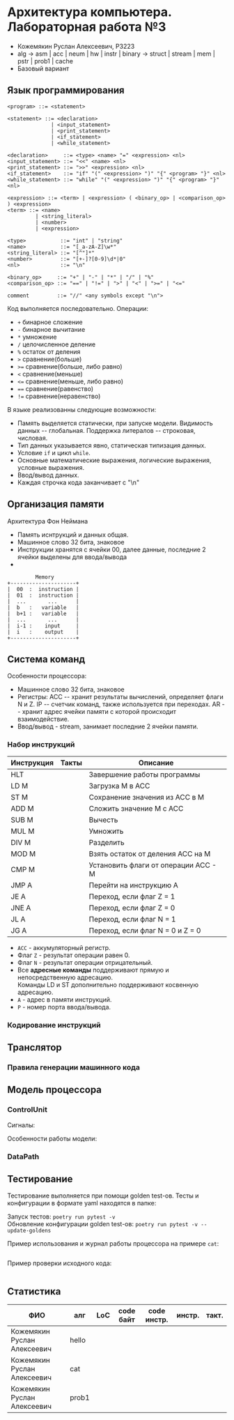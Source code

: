 # Архитектура компьютера. Лабораторная работа №3

- Кожемякин Руслан Алексеевич, P3223
- alg -> asm | acc | neum | hw | instr | binary -> struct | stream | mem | pstr | prob1 | cache
- Базовый вариант

## Язык программирования

``` ebnf
<program> ::= <statement>

<statement> ::= <declaration>
              | <input_statement>
              | <print_statement>
              | <if_statement>
              | <while_statement>

<declaration>     ::= <type> <name> "=" <expression> <nl>
<input_statement> ::= "<<" <name> <nl>
<print_statement> ::= ">>" <expression> <nl>
<if_statement>    ::= "if" "(" <expression> ")" "{" <program> "}" <nl>
<while_statement> ::= "while" "(" <expression> ")" "{" <program> "}" <nl>

<expression> ::= <term> | <expression> ( <binary_op> | <comparison_op> ) <expression>
<term> ::= <name>
         | <string_literal>
         | <number>
         | <expression>

<type>           ::= "int" | "string"
<name>           ::= "[_a-zA-Z]\w*"
<string_literal> ::= "[^"]*"
<number>         ::= "[+-]?[0-9]\d*|0"
<nl>             ::= "\n"

<binary_op>     ::= "+" | "-" | "*" | "/" | "%"
<comparison_op> ::= "==" | "!=" | ">" | "<" | ">=" | "<="

comment         ::= "//" <any symbols except "\n">
```
Код выполняется последовательно. Операции:
- `+` бинарное сложение
- `-` бинарное вычитание
- `*` умножение
- `/` целочисленное деление
- `%` остаток от деления
- `>` сравнение(больше)
- `>=` сравнение(больше, либо равно)
- `<` сравнение(меньше)
- `<=` сравнение(меньше, либо равно)
- `==` сравнение(равенство)
- `!=` сравнение(неравенство)

В языке реализованны следующие возможности:
- Память выделяется статически, при запуске модели. Видимость данных -- глобальная. Поддержка литералов -- строковая, числовая.
- Тип данных указывается явно, статическая типизация данных.
- Условие `if` и цикл `while`.
- Основные математические выражения, логические выражения, условные выражения.
- Ввод/вывод данных.
- Каждая строчка кода заканчивает с "\n"

## Организация памяти
Архитектура Фон Неймана
- Память иснтрукций и данных общая.
- Машинное слово 32 бита, знаковое
- Инструкции хранятся с ячейки 00, далее данные, последние 2 ячейки выделены для ввода/вывода
- 
```
         Memory
+---------------------+
|  00  :  instruction |
|  01  :  instruction |
|  ...       ...      |
|  b   :   variable   |
|  b+1 :   variable   |
|  ...       ...      |
|  i-1 :    input     |
|  i   :    output    |
+---------------------+
```

## Система команд
Особенности процессора:
- Машинное слово 32 бита, знаковое
- Регистры:
  ACC -- хранит результаты вычислений, определяет флаги N и Z.
  IP -- счетчик команд, также используется при переходах.
  AR -- хранит адрес ячейки памяти с которой происходит взаимодействие.
- Ввод/вывод - stream, занимает последние 2 ячейки памяти.

### Набор инструкций
| Инструкция | Такты          | Описание                                    |
|------------|--------------|---------------------------------------------|
| HLT        |   | Завершение работы программы                 |
| LD M       |      | Загрузка M в ACC                            |
| ST M       |             | Сохранение значения из ACC в M              |
| ADD M      |             | Сложить значение M с ACC                    |
| SUB M      |            | Вычесть                                     |
| MUL M      |             | Умножить                                    |
| DIV M      |             | Разделить                                   |
| MOD M      |             | Взять остаток от деления ACC на M           |
| CMP M      |             | Установить флаги от операции ACC - M        |
| JMP A      |     | Перейти на инструкцию A                     |
| JE A       |             | Переход, если флаг Z = 1                    |
| JNE A      |             | Переход, если флаг Z = 0                    |
| JL A       |             | Переход, если флаг N = 1                    |
| JG A       |             | Переход, если флаг N = 0 и Z = 0            |

- `ACC` - аккумуляторный регистр.
- Флаг `Z` - результат операции равен 0.
- Флаг `N` - результат операции отрицательный.
- Все **адресные команды** поддерживают прямую и непосредственную адресацию.  
  Команды LD и ST дополнительно поддерживают косвенную адресацию.
- `A` - адрес в памяти инструкций.
- `P` - номер порта ввода/вывода.

### Кодирование инструкций

## Транслятор

### Правила генерации машинного кода

## Модель процессора

### ControlUnit

Сигналы:

Особенности работы модели:

### DataPath

## Тестирование
Тестирование выполняется при помощи golden test-ов. Тесты и конфигурации в формате yaml находятся в папке:

Запуск тестов: `poetry run pytest -v`  
Обновление конфигурации golden test-ов: `poetry run pytest -v --update-goldens`

Пример использования и журнал работы процессора на примере `cat`:
``` shell

```

Пример проверки исходного кода:
``` shell

```

## Статистика
| ФИО                         | алг             | LoC | code байт | code инстр. | инстр. | такт. |
|-----------------------------|-----------------|-----|-----------|-------------|--------|-------|
| Кожемякин Руслан Алексеевич | hello           |    |        |          |     |    |
| Кожемякин Руслан Алексеевич | cat             |    |        |          |    |   |
| Кожемякин Руслан Алексеевич | prob1           |    |        |           |   |  |
